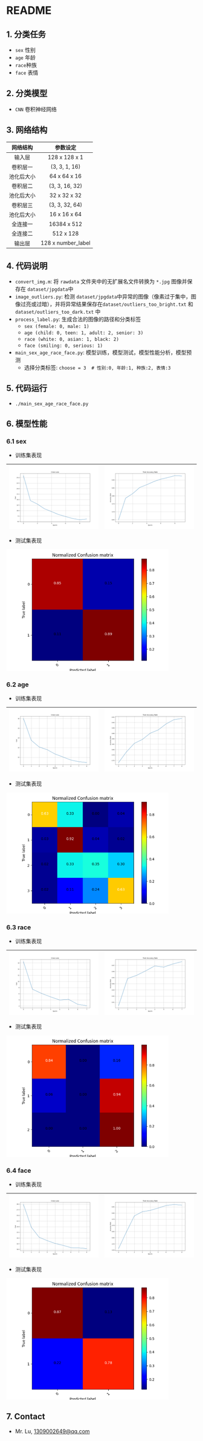 # README

## 1. 分类任务

- `sex` 性别
- `age` 年龄
- `race`种族
- `face` 表情



## 2. 分类模型

- `CNN` 卷积神经网络



## 3. 网络结构

|  网络结构  |      参数设定      |
| :--------: | :----------------: |
|   输入层   |   128 x 128 x 1    |
|  卷积层一  |   (3, 3, 1, 16)    |
| 池化后大小 |    64 x 64 x 16    |
|  卷积层二  |   (3, 3, 16, 32)   |
| 池化后大小 |    32 x 32 x 32    |
|  卷积层三  |   (3, 3, 32, 64)   |
| 池化后大小 |    16 x 16 x 64    |
|  全连接一  |    16384 x 512     |
|  全连接二  |     512 x 128      |
|   输出层   | 128 x number_label |



## 4. 代码说明

- `convert_img.m`: 将 `rawdata` 文件夹中的无扩展名文件转换为 `*.jpg` 图像并保存在 `dataset/jpgdata`中
- `image_outliers.py`: 检测 `dataset/jpgdata`中异常的图像（像素过于集中，图像过亮或过暗），并将异常结果保存在`dataset/outliers_too_bright.txt` 和 `dataset/outliers_too_dark.txt` 中
- `process_label.py`: 生成合法的图像的路径和分类标签
  - `sex (female: 0, male: 1)`
  - `age (child: 0, teen: 1, adult: 2, senior: 3)`
  - `race (white: 0, asian: 1, black: 2)`
  - `face (smiling: 0, serious: 1)`
- `main_sex_age_race_face.py`: 模型训练，模型测试，模型性能分析，模型预测
  - 选择分类标签: `choose = 3  # 性别:0, 年龄:1, 种族:2, 表情:3`



## 5. 代码运行

- `./main_sex_age_race_face.py`



## 6. 模型性能

### 6.1 sex

- 训练集表现

| <img src="./result/sex/Train Cross Loss.png"/> | <img src="./result/sex/Train Accuracy Rate.png"/> |
| ------------------------------------------------------------ | ------------------------------------------------------------ |

- 测试集表现

<img src="./result/sex/Normalized Confusion matrix.png" alt="Normalized Confusion matrix" style="zoom: 67%;" />

### 6.2 age

- 训练集表现

| <img src="./result/age/Train Cross Loss.png"/> | <img src="./result/age/Train Accuracy Rate.png"/> |
| ------------------------------------------------------ | ------------------------------------------------------------ |

- 测试集表现

<img src="./result/age/Normalized Confusion matrix.png" alt="Normalized Confusion matrix" style="zoom:67%;" />

### 6.3 race

- 训练集表现

| <img src="./result/race/Train Cross Loss.png"/> | <img src="./result/race/Train Accuracy Rate.png"/> |
| ------------------------------------------------------- | ------------------------------------------------------------ |

- 测试集表现

<img src="./result/race/Normalized Confusion matrix.png" alt="Normalized Confusion matrix" style="zoom:67%;" />

### 6.4 face

- 训练集表现

| <img src="./result/face/Train Cross Loss.png"/> | <img src="./result/face/Train Accuracy Rate.png"/> |
| ------------------------------------------------------- | ------------------------------------------------------------ |

- 测试集表现

<img src="./result/face/Normalized Confusion matrix.png" alt="Normalized Confusion matrix" style="zoom:67%;" />



## 7. Contact

- Mr. Lu, 1309002649@qq.com
